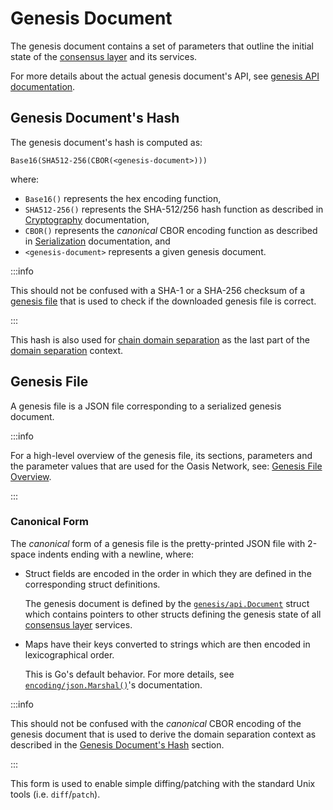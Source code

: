 # Genesis Document

The genesis document contains a set of parameters that outline the initial state
of the [consensus layer] and its services.

For more details about the actual genesis document's API, see
[genesis API documentation].

[consensus layer]: index.md
[genesis API documentation]:
  https://pkg.go.dev/github.com/oasisprotocol/oasis-core/go/genesis/api

## Genesis Document's Hash

The genesis document's hash is computed as:

```
Base16(SHA512-256(CBOR(<genesis-document>)))
```

where:

- `Base16()` represents the hex encoding function,
- `SHA512-256()` represents the SHA-512/256 hash function as described in
  [Cryptography][crypto-hash] documentation,
- `CBOR()` represents the *canonical* CBOR encoding function as described in
  [Serialization] documentation, and
- `<genesis-document>` represents a given genesis document.

:::info

This should not be confused with a SHA-1 or a SHA-256 checksum of a
[genesis file] that is used to check if the downloaded genesis file is correct.

:::

This hash is also used for [chain domain separation][crypto-chain] as the last
part of the [domain separation] context.

[crypto-chain]: ../crypto.md#chain-domain-separation
[domain separation]: ../crypto.md#domain-separation
[crypto-hash]: ../crypto.md#hash-functions
[Serialization]: ../encoding.md
[genesis file]: #genesis-file

## Genesis File

A genesis file is a JSON file corresponding to a serialized genesis document.

:::info

For a high-level overview of the genesis file, its sections, parameters and
the parameter values that are used for the Oasis Network, see:
[Genesis File Overview].

:::

[Genesis File Overview]:
  /general/oasis-network/genesis-doc

### Canonical Form

The *canonical* form of a genesis file is the pretty-printed JSON file with
2-space indents ending with a newline, where:

- Struct fields are encoded in the order in which they are defined in the
  corresponding struct definitions.

  The genesis document is defined by the [`genesis/api.Document`] struct which
  contains pointers to other structs defining the genesis state of all
  [consensus layer] services.

- Maps have their keys converted to strings which are then encoded in
  lexicographical order.

  This is Go's default behavior. For more details, see
  [`encoding/json.Marshal()`]'s documentation.

:::info

This should not be confused with the *canonical* CBOR encoding of the genesis
document that is used to derive the domain separation context as described
in the [Genesis Document's Hash] section.

:::

This form is used to enable simple diffing/patching with the standard Unix tools
(i.e. `diff`/`patch`).

[`genesis/api.Document`]:
  https://pkg.go.dev/github.com/oasisprotocol/oasis-core/go/genesis/api#Document

[`encoding/json.Marshal()`]: https://golang.org/pkg/encoding/json/#Marshal

[Genesis Document's Hash]: #genesis-documents-hash

